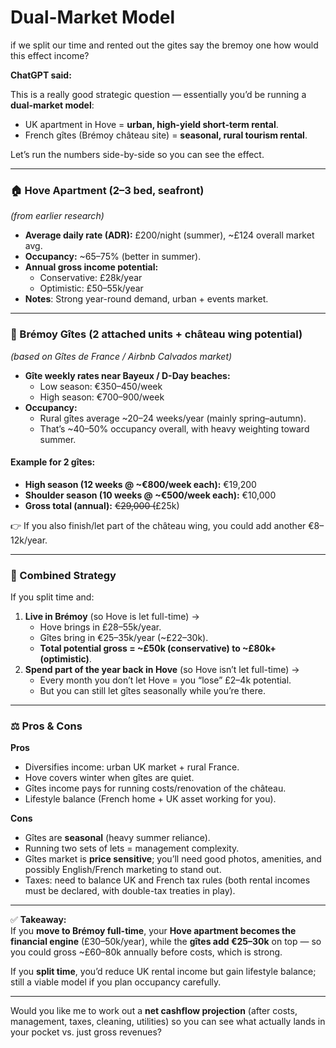# Dual-Market Model

if we split our time and rented out the gites say the bremoy one how would this effect income?

**ChatGPT said:**

This is a really good strategic question — essentially you’d be running a **dual-market model**:

* UK apartment in Hove = **urban, high-yield short-term rental**.
* French gîtes (Brémoy château site) = **seasonal, rural tourism rental**.

Let’s run the numbers side-by-side so you can see the effect.

***

### 🏠 Hove Apartment (2–3 bed, seafront)

_(from earlier research)_

* **Average daily rate (ADR):** £200/night (summer), \~£124 overall market avg.
* **Occupancy:** \~65–75% (better in summer).
* **Annual gross income potential:**
  * Conservative: £28k/year
  * Optimistic: £50–55k/year
* **Notes**: Strong year-round demand, urban + events market.

***

### 🏡 Brémoy Gîtes (2 attached units + château wing potential)

_(based on Gîtes de France / Airbnb Calvados market)_

* **Gîte weekly rates near Bayeux / D-Day beaches:**
  * Low season: €350–450/week
  * High season: €700–900/week
* **Occupancy:**
  * Rural gîtes average \~20–24 weeks/year (mainly spring–autumn).
  * That’s \~40–50% occupancy overall, with heavy weighting toward summer.

#### Example for 2 gîtes:

* **High season (12 weeks @ \~€800/week each):** €19,200
* **Shoulder season (10 weeks @ \~€500/week each):** €10,000
* **Gross total (annual):** ~~€29,000 (~~£25k)

👉 If you also finish/let part of the château wing, you could add another €8–12k/year.

***

### 🔀 Combined Strategy

If you split time and:

1. **Live in Brémoy** (so Hove is let full-time) →
   * Hove brings in £28–55k/year.
   * Gîtes bring in €25–35k/year (\~£22–30k).
   * **Total potential gross = \~£50k (conservative) to \~£80k+ (optimistic)**.
2. **Spend part of the year back in Hove** (so Hove isn’t let full-time) →
   * Every month you don’t let Hove = you “lose” £2–4k potential.
   * But you can still let gîtes seasonally while you’re there.

***

### ⚖️ Pros & Cons

**Pros**

* Diversifies income: urban UK market + rural France.
* Hove covers winter when gîtes are quiet.
* Gîtes income pays for running costs/renovation of the château.
* Lifestyle balance (French home + UK asset working for you).

**Cons**

* Gîtes are **seasonal** (heavy summer reliance).
* Running two sets of lets = management complexity.
* Gîtes market is **price sensitive**; you’ll need good photos, amenities, and possibly English/French marketing to stand out.
* Taxes: need to balance UK and French tax rules (both rental incomes must be declared, with double-tax treaties in play).

***

✅ **Takeaway:**\
If you **move to Brémoy full-time**, your **Hove apartment becomes the financial engine** (£30–50k/year), while the **gîtes add €25–30k** on top — so you could gross \~£60–80k annually before costs, which is strong.

If you **split time**, you’d reduce UK rental income but gain lifestyle balance; still a viable model if you plan occupancy carefully.

***

Would you like me to work out a **net cashflow projection** (after costs, management, taxes, cleaning, utilities) so you can see what actually lands in your pocket vs. just gross revenues?
